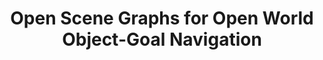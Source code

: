 ---
sequence_id: 4
speaker: David Hsu
webpage: https://www.comp.nus.edu.sg/~dyhsu/
affil: NUS
affil_link: https://www.comp.nus.edu.sg/~dyhsu/
img: david.png
title: Open Scene Graphs for Open World Object-Goal Navigation
time: 1450 - 1510
---